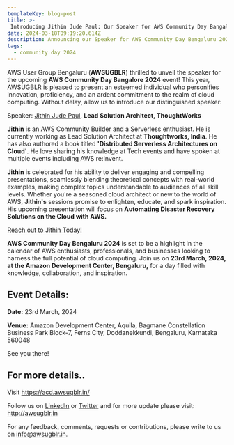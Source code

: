 ```yaml
---
templateKey: blog-post
title: >-
 Introducing Jithin Jude Paul: Our Speaker for AWS Community Day Bangalore 2024!
date: 2024-03-18T09:19:20.614Z
description: Announcing our Speaker for AWS Community Day Bengaluru 2024.
tags:
  - community day 2024
---
```


AWS User Group Bengaluru (**AWSUGBLR**) thrilled to unveil the speaker for the upcoming **AWS Community Day Bangalore 2024** event! This year, AWSUGBLR is pleased to present an esteemed individual who personifies innovation, proficiency, and an ardent commitment to the realm of cloud computing. Without delay, allow us to introduce our distinguished speaker:

Speaker: [Jithin Jude Paul](https://jithinjudepaul.com/about-me/), **Lead Solution Architect, ThoughtWorks**

**Jithin** is an AWS Community Builder and a Serverless enthusiast. He is currently working as Lead Solution Architect at **Thoughtworks, India**. He has also authored a book titled **'Distributed Serverless Architectures on Cloud'**. He love sharing his knowledge at Tech events and have spoken at multiple events including AWS re:Invent.

**Jithin** is celebrated for his ability to deliver engaging and compelling presentations, seamlessly blending theoretical concepts with real-world examples, making complex topics understandable to audiences of all skill levels. Whether you're a seasoned cloud architect or new to the world of AWS, **Jithin's** sessions promise to enlighten, educate, and spark inspiration. His upcoming presentation will focus on **Automating Disaster Recovery Solutions on the Cloud with AWS.**

[Reach out to Jithin Today!](https://jithinjudepaul.com/about-me/)

**AWS Community Day Bengaluru 2024** is set to be a highlight in the calendar of AWS enthusiasts, professionals, and businesses looking to harness the full potential of cloud computing. Join us on **23rd March, 2024, at the Amazon Development Center, Bengaluru,** for a day filled with knowledge, collaboration, and inspiration.

## Event Details:

**Date:** 23rd March, 2024

**Venue:** Amazon Development Center, Aquila, Bagmane Constellation Business Park Block-7, Ferns City, Doddanekkundi, Bengaluru, Karnataka 560048

See you there!

## For more details..

Visit  <https://acd.awsugblr.in/>

Follow us on [LinkedIn](https://www.linkedin.com/in/awsugblr/) or [Twitter](https://twitter.com/awsugblr) and for more update please visit: <http://awsugblr.in>

For any feedback, comments, requests or contributions, please write to us on [info@awsugblr.in](<mailto: info@awsugblr.in>).
